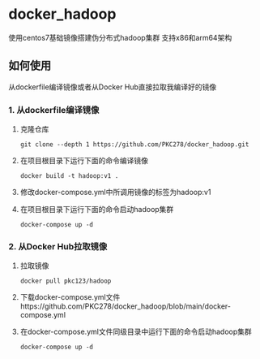 # docker_hadoop
使用centos7基础镜像搭建伪分布式hadoop集群
支持x86和arm64架构

## 如何使用

从dockerfile编译镜像或者从Docker Hub直接拉取我编译好的镜像

### 1. 从dockerfile编译镜像

1. 克隆仓库

   ```shell
   git clone --depth 1 https://github.com/PKC278/docker_hadoop.git
   ```

4. 在项目根目录下运行下面的命令编译镜像

   ```shell
   docker build -t hadoop:v1 .
   ```

5. 修改docker-compose.yml中所调用镜像的标签为hadoop:v1

6. 在项目根目录下运行下面的命令启动hadoop集群

   ```shell
   docker-compose up -d
   ```

### 2. 从Docker Hub拉取镜像

1. 拉取镜像

   ```shell
   docker pull pkc123/hadoop
   ```

2. 下载docker-compose.yml文件https://github.com/PKC278/docker_hadoop/blob/main/docker-compose.yml 

5. 在docker-compose.yml文件同级目录中运行下面的命令启动hadoop集群

   ```shell
   docker-compose up -d
   ```
